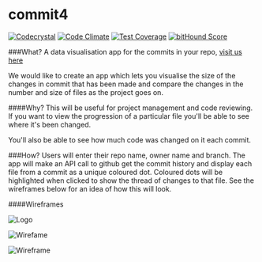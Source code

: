 # commit4

[![Codecrystal](https://img.shields.io/badge/code-crystal-5CB3FF.svg)](http://codecrystal.herokuapp.com/crystalise/kat4/commit4/master)
[![Code Climate](https://codeclimate.com/github/kat4/commit4/badges/gpa.svg)](https://codeclimate.com/github/kat4/commit4)
[![Test Coverage](https://codeclimate.com/github/kat4/commit4/badges/coverage.svg)](https://codeclimate.com/github/kat4/commit4/coverage)
[![bitHound Score](https://www.bithound.io/github/kat4/commit4/badges/score.svg)](https://www.bithound.io/github/kat4/commit4)


###What?
A data visualisation app for the commits in your repo, [visit us here](https://developer.github.com/v3/repos/commits/)

We would like to create an app which lets you visualise the size of the changes in commit that has been made and compare the changes in the number and size of files as the project goes on.

####Why?
This will be useful for project management and code reviewing. If you want to view the progression of a particular file you'll be able to see where it's been changed.

You'll also be able to see how much code was changed on it each commit.

###How?
Users will enter their repo name, owner name and branch.
The app will make an API call to github get the commit history and display each file from a commit as a unique coloured dot.
Coloured dots will be highlighted when clicked to show the thread of changes to that file.
See the wireframes below for an idea of how this will look.

####Wireframes

![Logo](https://files.gitter.im/kat4/fac6d1/T5nz/commit4.png)

![Wirefame](https://files.gitter.im/kat4/fac6d1/dXaa/wireframefinale.png)

![Wireframe](https://files.gitter.im/kat4/fac6d1/49DR/wireframe.png)
